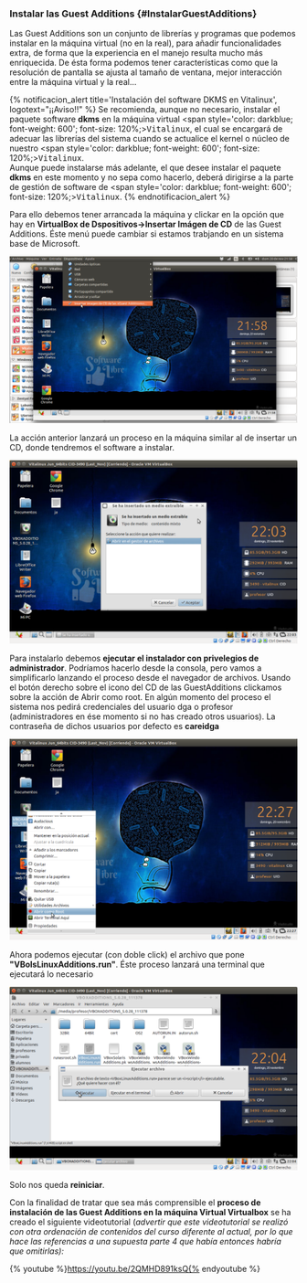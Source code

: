 ### Instalar las Guest Additions {#InstalarGuestAdditions}

Las Guest Additions son un conjunto de librerías y programas que podemos instalar en la máquina virtual (no en la real), para añadir funcionalidades extra, de forma que la experiencia en el manejo resulta mucho más enriquecida. De ésta forma podemos tener características como que la resolución de pantalla se ajusta al tamaño de ventana, mejor interacción entre la máquina virtual y la real...

{% notificacion_alert title='Instalación del software DKMS en Vitalinux', logotext="¡¡Aviso!!" %}
Se recomienda, aunque no necesario, instalar el paquete software <b>dkms</b> en la máquina virtual <span style='color: darkblue; font-weight: 600'; font-size: 120%;><tt>Vitalinux</tt></span>, el cual se encargará de adecuar las librerías del sistema cuando se actualice el kernel o núcleo de nuestro <span style='color: darkblue; font-weight: 600'; font-size: 120%;><tt>Vitalinux</tt></span>.
<br>
Aunque puede instalarse más adelante, el que desee instalar el paquete <b>dkms</b> en este momento y no sepa como hacerlo, deberá dirigirse a la parte de gestión de software de <span style='color: darkblue; font-weight: 600'; font-size: 120%;><tt>Vitalinux</tt></span>.
{% endnotificacion_alert %}

Para ello debemos tener arrancada la máquina y clickar en la opción que hay en **VirtualBox de Dspositivos-&gt;Insertar Imágen de CD** de las Guest Additions. Éste menú puede cambiar si estamos trabjando en un sistema base de Microsoft.

![Lanzar las Guest Additions desde VirtualBox](../img/Guest_vbox1.png)


La acción anterior lanzará un proceso en la máquina similar al de insertar un CD, donde tendremos el software a instalar.

![Guest Additions insertadas](../img/Guest_vbox2.png)


Para instalarlo debemos **ejecutar el instalador con privelegios de administrador**. Podríamos hacerlo desde la consola, pero vamos a simplificarlo lanzando el proceso desde el navegador de archivos. Usando el botón derecho sobre el icono del CD de las GuestAdditions clickamos sobre la acción de Abrir como root. En algún momento del proceso el sistema nos pedirá credenciales del usuario dga o profesor (administradores en ése momento si no has creado otros usuarios). La contraseña de dichos usuarios por defecto es **careidga**

![Abrir como root](../img/Guest_vbox3.png)

Ahora podemos ejecutar (con doble click) el archivo que pone **"VBolsLinuxAdditions.run"**. Éste proceso lanzará una terminal que ejecutará lo necesario

![Ejecutar Guest](../img/Guest_vbox4.png)

Solo nos queda **reiniciar**.


Con la finalidad de tratar que sea más comprensible el **proceso de instalación de las Guest Additions en la máquina Virtual Virtualbox** se ha creado el siguiente videotutorial (*advertir que este videotutorial se realizó con otra ordenación de contenidos del curso diferente al actual, por lo que hace las referencias a una supuesta parte 4 que había entonces habría que omitirlas):*

{% youtube %}https://youtu.be/2QMHD891ksQ{% endyoutube %}